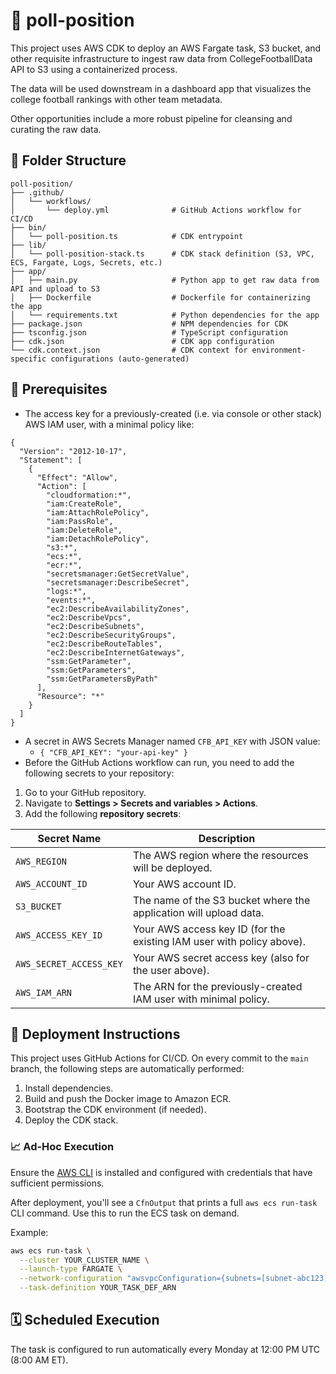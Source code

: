# 🏈 poll-position

This project uses AWS CDK to deploy an AWS Fargate task, S3 bucket, and other requisite infrastructure to ingest raw data from CollegeFootballData API to S3 using a containerized process.

The data will be used downstream in a dashboard app that visualizes the college football rankings with other team metadata.

Other opportunities include a more robust pipeline for cleansing and curating the raw data.

## 📁 Folder Structure

```
poll-position/
├── .github/
│   └── workflows/
│       └── deploy.yml              # GitHub Actions workflow for CI/CD
├── bin/
│   └── poll-position.ts            # CDK entrypoint
├── lib/
│   └── poll-position-stack.ts      # CDK stack definition (S3, VPC, ECS, Fargate, Logs, Secrets, etc.)
├── app/
│   ├── main.py                     # Python app to get raw data from API and upload to S3
│   ├── Dockerfile                  # Dockerfile for containerizing the app
│   └── requirements.txt            # Python dependencies for the app
├── package.json                    # NPM dependencies for CDK
├── tsconfig.json                   # TypeScript configuration
├── cdk.json                        # CDK app configuration
└── cdk.context.json                # CDK context for environment-specific configurations (auto-generated)
```

## 🔐 Prerequisites

- The access key for a previously-created (i.e. via console or other stack) AWS IAM user, with a minimal policy like:
```
{
  "Version": "2012-10-17",
  "Statement": [
    {
      "Effect": "Allow",
      "Action": [
        "cloudformation:*",
        "iam:CreateRole",
        "iam:AttachRolePolicy",
        "iam:PassRole",
        "iam:DeleteRole",
        "iam:DetachRolePolicy",
        "s3:*",
        "ecs:*",
        "ecr:*",
        "secretsmanager:GetSecretValue",
        "secretsmanager:DescribeSecret",
        "logs:*",
        "events:*",
        "ec2:DescribeAvailabilityZones",
        "ec2:DescribeVpcs",
        "ec2:DescribeSubnets",
        "ec2:DescribeSecurityGroups",
        "ec2:DescribeRouteTables",
        "ec2:DescribeInternetGateways",
        "ssm:GetParameter",
        "ssm:GetParameters",
        "ssm:GetParametersByPath"
      ],
      "Resource": "*"
    }
  ]
}
```

- A secret in AWS Secrets Manager named `CFB_API_KEY` with JSON value:
  - `{ "CFB_API_KEY": "your-api-key" }`
- Before the GitHub Actions workflow can run, you need to add the following secrets to your repository:
1. Go to your GitHub repository.
2. Navigate to **Settings > Secrets and variables > Actions**.
3. Add the following **repository secrets**:

| Secret Name           | Description                                      |
|-----------------------|--------------------------------------------------|
| `AWS_REGION`          | The AWS region where the resources will be deployed. |
| `AWS_ACCOUNT_ID`      | Your AWS account ID.                             |
| `S3_BUCKET`           | The name of the S3 bucket where the application will upload data. |
| `AWS_ACCESS_KEY_ID`   | Your AWS access key ID (for the existing IAM user with policy above). |
| `AWS_SECRET_ACCESS_KEY` | Your AWS secret access key (also for the user above). |
| `AWS_IAM_ARN`         | The ARN for the previously-created IAM user with minimal policy. |

## 🚀 Deployment Instructions

This project uses GitHub Actions for CI/CD. On every commit to the `main` branch, the following steps are automatically performed:

1. Install dependencies.
2. Build and push the Docker image to Amazon ECR.
3. Bootstrap the CDK environment (if needed).
4. Deploy the CDK stack.

### 📈 Ad-Hoc Execution

Ensure the [AWS CLI](https://docs.aws.amazon.com/cli/latest/userguide/install-cliv2.html) is installed and configured with credentials that have sufficient permissions.

After deployment, you'll see a `CfnOutput` that prints a full `aws ecs run-task` CLI command. Use this to run the ECS task on demand.

Example:

```bash
aws ecs run-task \
  --cluster YOUR_CLUSTER_NAME \
  --launch-type FARGATE \
  --network-configuration "awsvpcConfiguration={subnets=[subnet-abc123],securityGroups=[],assignPublicIp=ENABLED}" \
  --task-definition YOUR_TASK_DEF_ARN
```

## 🗓️ Scheduled Execution

The task is configured to run automatically every Monday at 12:00 PM UTC (8:00 AM ET).